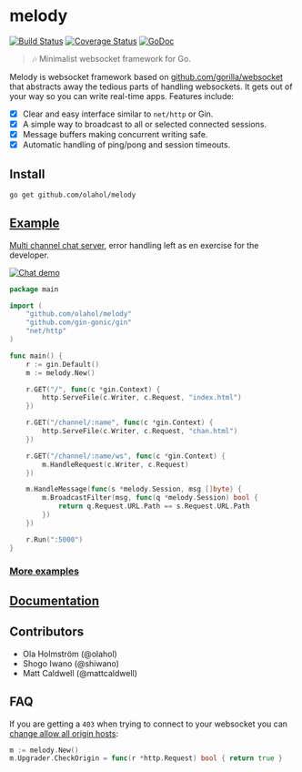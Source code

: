 # melody

[![Build Status](https://travis-ci.org/olahol/melody.svg)](https://travis-ci.org/olahol/melody)
[![Coverage Status](https://img.shields.io/coveralls/olahol/melody.svg?style=flat)](https://coveralls.io/r/olahol/melody)
[![GoDoc](https://godoc.org/github.com/olahol/melody?status.svg)](https://godoc.org/github.com/olahol/melody)

> :notes: Minimalist websocket framework for Go.

Melody is websocket framework based on [github.com/gorilla/websocket](https://github.com/gorilla/websocket)
that abstracts away the tedious parts of handling websockets. It gets out of
your way so you can write real-time apps. Features include:

* [x] Clear and easy interface similar to `net/http` or Gin.
* [x] A simple way to broadcast to all or selected connected sessions.
* [x] Message buffers making concurrent writing safe.
* [x] Automatic handling of ping/pong and session timeouts.

## Install

```bash
go get github.com/olahol/melody
```

## [Example](https://github.com/olahol/melody/tree/master/examples)

[Multi channel chat server](https://github.com/olahol/melody/tree/master/examples/multichat),
error handling left as en exercise for the developer.

[![Chat demo](https://cdn.rawgit.com/olahol/melody/master/examples/chat/demo.gif "Demo")](https://github.com/olahol/melody/tree/master/examples/multichat)

```go
package main

import (
	"github.com/olahol/melody"
	"github.com/gin-gonic/gin"
	"net/http"
)

func main() {
	r := gin.Default()
	m := melody.New()

	r.GET("/", func(c *gin.Context) {
		http.ServeFile(c.Writer, c.Request, "index.html")
	})

	r.GET("/channel/:name", func(c *gin.Context) {
		http.ServeFile(c.Writer, c.Request, "chan.html")
	})

	r.GET("/channel/:name/ws", func(c *gin.Context) {
		m.HandleRequest(c.Writer, c.Request)
	})

	m.HandleMessage(func(s *melody.Session, msg []byte) {
		m.BroadcastFilter(msg, func(q *melody.Session) bool {
			return q.Request.URL.Path == s.Request.URL.Path
		})
	})

	r.Run(":5000")
}
```

### [More examples](https://github.com/olahol/melody/tree/master/examples)

## [Documentation](https://godoc.org/github.com/olahol/melody)

## Contributors

* Ola Holmström (@olahol)
* Shogo Iwano (@shiwano)
* Matt Caldwell (@mattcaldwell)

## FAQ

If you are getting a `403` when trying  to connect to your websocket you can [change allow all origin hosts](http://godoc.org/github.com/gorilla/websocket#hdr-Origin_Considerations):

```go
m := melody.New()
m.Upgrader.CheckOrigin = func(r *http.Request) bool { return true }
```
